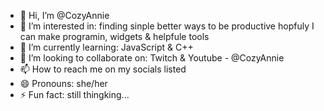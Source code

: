 - 👋 Hi, I’m @CozyAnnie
- 👀 I’m interested in: finding sinple better ways to be productive hopfuly I can make programin, widgets & helpfule tools
- 🌱 I’m currently learning: JavaScript & C++
- 💞️ I’m looking to collaborate on: Twitch & Youtube - @CozyAnnie
- 📫 How to reach me on my socials listed
- 😄 Pronouns: she/her
- ⚡ Fun fact: still thingking...
<!---
CozyAnnie/CozyAnnie is a ✨ special ✨ repository because its `README.md` (this file) appears on your GitHub profile.
You can click the Preview link to take a look at your changes.
--->
